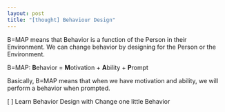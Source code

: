```yaml
---
layout: post
title: "[thought] Behaviour Design"
---
```


B=MAP means that Behavior is a function of the Person in their Environment. We can change behavior by designing for the Person or the Environment.

B=MAP: **B**ehavior = **M**otivation + **A**bility + **P**rompt

Basically, B=MAP means that when we have motivation and ability, we will perform a behavior when prompted.

[ ] Learn Behavior Design with Change one little Behavior